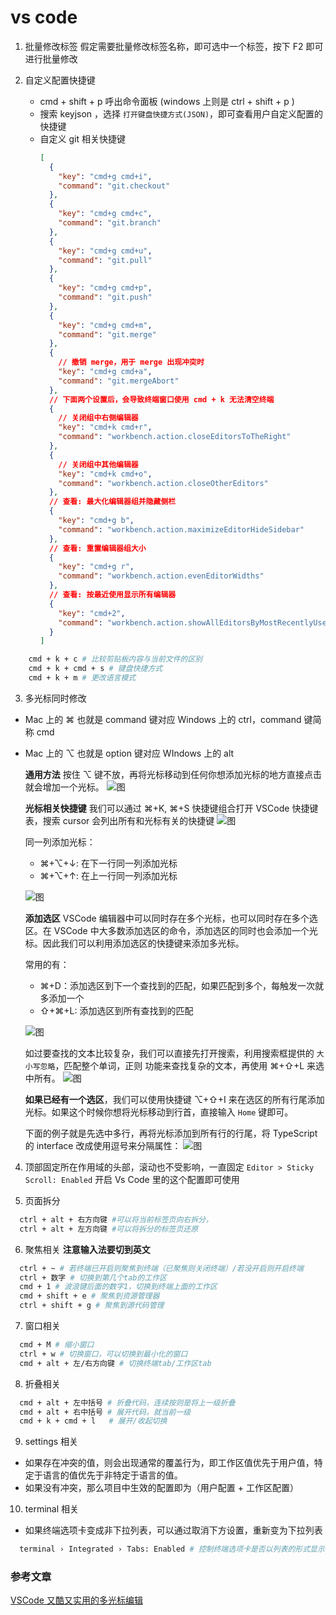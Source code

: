 # vs code

1. 批量修改标签
   假定需要批量修改标签名称，即可选中一个标签，按下 F2 即可进行批量修改

2. 自定义配置快捷键

   - cmd + shift + p 呼出命令面板 (windows 上则是 ctrl + shift + p )
   - 搜索 keyjson ，选择 `打开键盘快捷方式(JSON)`，即可查看用户自定义配置的快捷键
   - 自定义 git 相关快捷键
     ```json
     [
       {
         "key": "cmd+g cmd+i",
         "command": "git.checkout"
       },
       {
         "key": "cmd+g cmd+c",
         "command": "git.branch"
       },
       {
         "key": "cmd+g cmd+u",
         "command": "git.pull"
       },
       {
         "key": "cmd+g cmd+p",
         "command": "git.push"
       },
       {
         "key": "cmd+g cmd+m",
         "command": "git.merge"
       },
       {
         // 撤销 merge，用于 merge 出现冲突时
         "key": "cmd+g cmd+a",
         "command": "git.mergeAbort"
       },
       // 下面两个设置后，会导致终端窗口使用 cmd + k 无法清空终端
       {
         // 关闭组中右侧编辑器
         "key": "cmd+k cmd+r",
         "command": "workbench.action.closeEditorsToTheRight"
       },
       {
         // 关闭组中其他编辑器
         "key": "cmd+k cmd+o",
         "command": "workbench.action.closeOtherEditors"
       },
       // 查看: 最大化编辑器组并隐藏侧栏
       {
         "key": "cmd+g b",
         "command": "workbench.action.maximizeEditorHideSidebar"
       },
       // 查看: 重置编辑器组大小
       {
         "key": "cmd+g r",
         "command": "workbench.action.evenEditorWidths"
       },
       // 查看: 按最近使用显示所有编辑器
       {
         "key": "cmd+2",
         "command": "workbench.action.showAllEditorsByMostRecentlyUsed"
       }
     ]
     ```

```sh
    cmd + k + c # 比较剪贴板内容与当前文件的区别
    cmd + k + cmd + s # 键盘快捷方式
    cmd + k + m # 更改语言模式
```

3. 多光标同时修改

- Mac 上的 ⌘ 也就是 command 键对应 Windows 上的 ctrl，command 键简称 cmd
- Mac 上的 ⌥ 也就是 option 键对应 WIndows 上的 alt

  **通用方法**
  按住 ⌥ 键不放，再将光标移动到任何你想添加光标的地方直接点击就会增加一个光标。
  ![图](https://pic1.zhimg.com/v2-4cbc821d1ee007429f6db58d499ff44b_720w.webp?source=d16d100b)

  **光标相关快捷键**
  我们可以通过 ⌘+K, ⌘+S 快捷键组合打开 VSCode 快捷键表，搜索 cursor 会列出所有和光标有关的快捷键
  ![图](https://pic3.zhimg.com/80/v2-dac5053c8232abcd73c95eec52f1531e_1440w.webp)

  同一列添加光标：

  - ⌘+⌥+↓: 在下一行同一列添加光标
  - ⌘+⌥+↑: 在上一行同一列添加光标

  ![图](https://pic2.zhimg.com/v2-fd0d05dc71ca4d44cd9885da31156837_720w.webp?source=d16d100b)

  **添加选区**
  VSCode 编辑器中可以同时存在多个光标，也可以同时存在多个选区。在 VSCode 中大多数添加选区的命令，添加选区的同时也会添加一个光标。因此我们可以利用添加选区的快捷键来添加多光标。

  常用的有：

  - ⌘+D：添加选区到下一个查找到的匹配，如果匹配到多个，每触发一次就多添加一个
  - ⇧+⌘+L: 添加选区到所有查找到的匹配

  ![图](https://pic2.zhimg.com/v2-33af7106b1befaa42d74d3909e1d35cd_720w.webp?source=d16d100b)

  如过要查找的文本比较复杂，我们可以直接先打开搜索，利用搜索框提供的 `大小写忽略`，匹配整个单词，正则 功能来查找复杂的文本，再使用 ⌘+⇧+L 来选中所有。
  ![图](https://pic3.zhimg.com/v2-5e6e4aaba5aa585ab076217a28074aa6_720w.webp?source=d16d100b)

  **如果已经有一个选区**，我们可以使用快捷键 ⌥+⇧+I 来在选区的所有行尾添加光标。如果这个时候你想将光标移动到行首，直接输入 `Home` 键即可。

  下面的例子就是先选中多行，再将光标添加到所有行的行尾，将 TypeScript 的 interface 改成使用逗号来分隔属性：
  ![图](https://pic2.zhimg.com/v2-738d14f9862c9c54ee1de9233da00cc1_720w.webp?source=d16d100b)

4. 顶部固定所在作用域的头部，滚动也不受影响，一直固定
   `Editor > Sticky Scroll: Enabled` 开启 Vs Code 里的这个配置即可使用

5. 页面拆分

```sh
  ctrl + alt + 右方向键 #可以将当前标签页向右拆分，
  ctrl + alt + 左方向键 #可以将拆分的标签页还原
```

6. 聚焦相关
   **注意输入法要切到英文**

```sh
  ctrl + ~ # 若终端已开启则聚焦到终端（已聚焦则关闭终端）/若没开启则开启终端
  ctrl + 数字 # 切换到第几个tab的工作区
  cmd + 1 # 波浪键后面的数字1，切换到终端上面的工作区
  cmd + shift + e # 聚焦到资源管理器
  ctrl + shift + g # 聚焦到源代码管理
```

7. 窗口相关

```sh
  cmd + M # 缩小窗口
  ctrl + w # 切换窗口，可以切换到最小化的窗口
  cmd + alt + 左/右方向键 # 切换终端tab/工作区tab
```

8. 折叠相关

```sh
  cmd + alt + 左中括号 # 折叠代码，连续按则是将上一级折叠
  cmd + alt + 右中括号 # 展开代码，就当前一级
  cmd + k + cmd + l   # 展开/收起切换
```

9. settings 相关

- 如果存在冲突的值，则会出现通常的覆盖行为，即工作区值优先于用户值，特定于语言的值优先于非特定于语言的值。
- 如果没有冲突，那么项目中生效的配置即为（用户配置 + 工作区配置）

10. terminal 相关

- 如果终端选项卡变成非下拉列表，可以通过取消下方设置，重新变为下拉列表

```sh
  terminal › Integrated › Tabs: Enabled # 控制终端选项卡是否以列表的形式显示在终端的一侧。如果禁用此功能，将改为显示下拉列表。
```

### 参考文章

[VSCode 又酷又实用的多光标编辑](https://juejin.cn/post/7079693787328921637)
